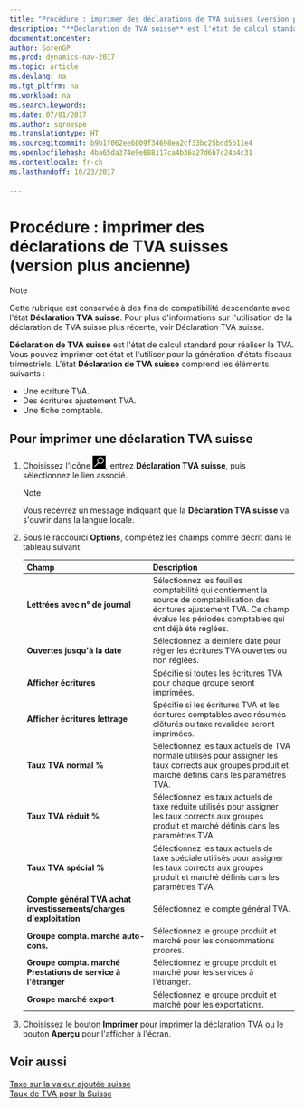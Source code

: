 ```yaml
---
title: "Procédure : imprimer des déclarations de TVA suisses (version plus ancienne)"
description: "**Déclaration de TVA suisse** est l'état de calcul standard pour réaliser la TVA. Vous pouvez imprimer cet état et l'utiliser pour la génération d'états fiscaux trimestriels."
documentationcenter: 
author: SorenGP
ms.prod: dynamics-nav-2017
ms.topic: article
ms.devlang: na
ms.tgt_pltfrm: na
ms.workload: na
ms.search.keywords: 
ms.date: 07/01/2017
ms.author: sgroespe
ms.translationtype: HT
ms.sourcegitcommit: b9b1f062ee6009f34698ea2cf33bc25bdd5b11e4
ms.openlocfilehash: 4ba65da374e9e688117ca4b36a27d6b7c24b4c31
ms.contentlocale: fr-ch
ms.lasthandoff: 10/23/2017

---
```

# <a name="how-to-print-swiss-vat-statements-older-version"></a>Procédure : imprimer des déclarations de TVA suisses (version plus ancienne)

> [!NOTE]  
>  Cette rubrique est conservée à des fins de compatibilité descendante avec l'état **Déclaration TVA suisse**. Pour plus d'informations sur l'utilisation de la déclaration de TVA suisse plus récente, voir Déclaration TVA suisse.  

**Déclaration de TVA suisse** est l'état de calcul standard pour réaliser la TVA. Vous pouvez imprimer cet état et l'utiliser pour la génération d'états fiscaux trimestriels. L'état **Déclaration de TVA suisse** comprend les éléments suivants :  

- Une écriture TVA.  
- Des écritures ajustement TVA.  
- Une fiche comptable.  

## <a name="to-print-the-swiss-vat-statement"></a>Pour imprimer une déclaration TVA suisse  

1.  Choisissez l'icône ![Page ou état pour la recherche](../../media/ui-search/search_small.png "icône Page ou état pour la recherche"), entrez **Déclaration TVA suisse**, puis sélectionnez le lien associé.  

    > [!NOTE]  
    >  Vous recevrez un message indiquant que la **Déclaration TVA suisse** va s'ouvrir dans la langue locale.  

2.  Sous le raccourci **Options**, complétez les champs comme décrit dans le tableau suivant.  

    |Champ|Description|  
    |---------------------------------|---------------------------------------|  
    |**Lettrées avec n° de journal**|Sélectionnez les feuilles comptabilité qui contiennent la source de comptabilisation des écritures ajustement TVA. Ce champ évalue les périodes comptables qui ont déjà été réglées.|  
    |**Ouvertes jusqu'à la date**|Sélectionnez la dernière date pour régler les écritures TVA ouvertes ou non réglées.|  
    |**Afficher écritures**|Spécifie si toutes les écritures TVA pour chaque groupe seront imprimées.|  
    |**Afficher écritures lettrage**|Spécifie si les écritures TVA et les écritures comptables avec résumés clôturés ou taxe revalidée seront imprimées.|  
    |**Taux TVA normal %**|Sélectionnez les taux actuels de TVA normale utilisés pour assigner les taux corrects aux groupes produit et marché définis dans les paramètres TVA.|  
    |**Taux TVA réduit %**|Sélectionnez les taux actuels de taxe réduite utilisés pour assigner les taux corrects aux groupes produit et marché définis dans les paramètres TVA.|  
    |**Taux TVA spécial %**|Sélectionnez les taux actuels de taxe spéciale utilisés pour assigner les taux corrects aux groupes produit et marché définis dans les paramètres TVA.|  
    |**Compte général TVA achat investissements/charges d'exploitation**|Sélectionnez le compte général TVA.|  
    |**Groupe compta. marché auto-cons.**|Sélectionnez le groupe produit et marché pour les consommations propres.|  
    |**Groupe compta. marché Prestations de service à l'étranger**|Sélectionnez le groupe produit et marché pour les services à l'étranger.|  
    |**Groupe marché export**|Sélectionnez le groupe produit et marché pour les exportations.|  

3.  Choisissez le bouton **Imprimer** pour imprimer la déclaration TVA ou le bouton **Aperçu** pour l'afficher à l'écran.  

## <a name="see-also"></a>Voir aussi  
 [Taxe sur la valeur ajoutée suisse](swiss-value-added-tax.md)   
 [Taux de TVA pour la Suisse](vat-rates-for-switzerland.md)

